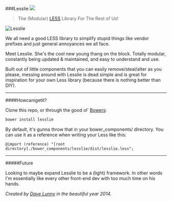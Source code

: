 ###Lesslie [![](http://img.shields.io/badge/version-1.0.0-blue.svg)](https://github.com/himynameisdave/Lesslie/releases/tag/v1.0.0)
> The (Modular) [LESS](http://lesscss.org/) Library For The Rest of Us!

![Lesslie](http://media.giphy.com/media/aek4CX1IzVx7y/giphy.gif)

We all need a good LESS library to simplify stupid things like vendor prefixes and just general annoyances we all face.

Meet Lesslie. She's the cool new young thang on the block. Totally modular, constantly being updated & maintained, and easy to understand and use.

Built out of little components that you can easily remove/steal/alter as you please, messing around with Lesslie is dead simple and is great for inspiration for your own Less library (because there is nothing better than DIY).

---

####Howcanigetit?

Clone this repo, or through the good ol' [Bowers](http://bower.io/):

```bash
bower install lesslie
```

By default, it's gunna throw that in your bower_components/ directory. You can use it as a reference when writing your Less like this:

```less
@import (reference) "[root directory]./bower_components/lesslie/dist/lesslie.less";
```


---

#####Future

Looking to maybe expand Lesslie to be a (light) framework. In other words I'm essentially like every other front-end dev with too much time on his hands.

*Created by [Dave Lunny](https://himynameisdave.github.io) in the beautiful year 2014.*
